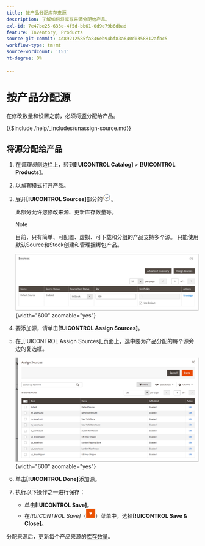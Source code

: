 ```yaml
---
title: 按产品分配库存来源
description: 了解如何将库存来源分配给产品。
exl-id: 7e47be25-633e-4f5d-bb61-0d9e79b6dbad
feature: Inventory, Products
source-git-commit: 4d89212585fa846eb94bf83a640d0358812afbc5
workflow-type: tm+mt
source-wordcount: '151'
ht-degree: 0%

---
```


# 按产品分配源

在修改数量和设置之前，必须将[源](sources-manage.md)分配给产品。

{{$include /help/_includes/unassign-source.md}}

## 将源分配给产品

1. 在&#x200B;_管理员_&#x200B;侧边栏上，转到&#x200B;**[!UICONTROL Catalog]** > **[!UICONTROL Products]**。

1. 以&#x200B;_编辑_&#x200B;模式打开产品。

1. 展开&#x200B;**[!UICONTROL Sources]**&#x200B;部分的![扩展选择器](../assets/icon-display-expand.png)。

   此部分允许您修改来源、更新库存数量等。

   >[!NOTE]
   >
   >目前，只有简单、可配置、虚拟、可下载和分组的产品支持多个源。 只能使用默认Source和Stock创建和管理捆绑包产品。

   ![产品源部分](assets/inventory-product-sources-before.png){width="600" zoomable="yes"}

1. 要添加源，请单击&#x200B;**[!UICONTROL Assign Sources]**。

1. 在&#x200B;_[!UICONTROL Assign Sources]_页面上，选中要为产品分配的每个源旁边的复选框。

   ![产品 — 分配源](assets/inventory-product-assign-sources.png){width="600" zoomable="yes"}

1. 单击&#x200B;**[!UICONTROL Done]**&#x200B;添加源。

1. 执行以下操作之一进行保存：

   - 单击&#x200B;**[!UICONTROL Save]**。
   - 在&#x200B;_[!UICONTROL Save]_（![菜单箭头](../assets/icon-menu-down-arrow-red.png)）菜单中，选择&#x200B;**[!UICONTROL Save & Close]**。

分配来源后，更新每个产品来源的[库存数量](quantities-assign-per-product.md)。
